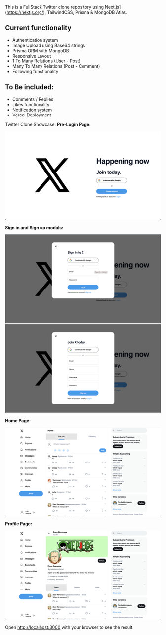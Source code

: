 This is a FullStack Twitter clone repository using Next.js](https://nextjs.org/), TailwindCSS, Prisma & MongoDB Atlas.

## Current functionality

- Authentication system
- Image Upload using Base64 strings
- Prisma ORM with MongoDB
- Responsive Layout
- 1 To Many Relations (User - Post)
- Many To Many Relations (Post - Comment)
- Following functionality

## To Be included:

- Comments / Replies
- Likes functionality
- Notification system
- Vercel Deployment

Twitter Clone Showcase:
**Pre-Login Page:**

![Screenshot of an onboarding page.](https://github.com/azharcodeit/twitter/blob/main/public/assets/images/screenshots/onboarding.png)

**Sign in and Sign up modals:**

![Screenshot of a sign in page.](https://github.com/azharcodeit/twitter/blob/main/public/assets/images/screenshots/signin.png)
![Screenshot of a sign up page.](https://github.com/azharcodeit/twitter/blob/main/public/assets/images/screenshots/signup.png)

**Home Page:**

![Screenshot of a home page.](https://github.com/azharcodeit/twitter/blob/main/public/assets/images/screenshots/home.png)

**Profile Page:**

![Screenshot of a profile page.](https://github.com/azharcodeit/twitter/blob/main/public/assets/images/screenshots/profileUser.png)

Open [http://localhost:3000](http://localhost:3000) with your browser to see the result.
